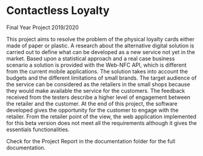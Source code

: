 # Contactless Loyalty
 Final Year Project 2019/2020

This project aims to resolve the problem of the physical loyalty cards either made of paper or plastic. 
A research about the alternative digital solution is carried out to define what can be developed as a new service not yet in the market. Based upon a statistical approach and a real case business scenario a solution is provided with the Web-NFC API, which is different from the current mobile applications. The solution takes into account the budgets and the different limitations of small brands. 
The target audience of the service can be considered as the retailers in the small shops because they would make available the service for the customers. The feedback received from the testers describe a higher level of engagement between the retailer and the customer. 
At the end of this project, the software developed gives the opportunity for the customer to engage with the retailer. From the retailer point of the view, the web application implemented for this beta version does not meet all the requirements although it gives the essentials functionalities.

Check for the Project Report in the documentation folder for the full documentation.
